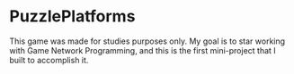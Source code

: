 # PuzzlePlatforms

This game was made for studies purposes only. My goal is to star working with Game Network Programming, and this is the first mini-project that I built to accomplish it.

